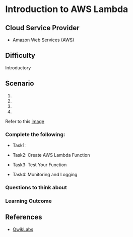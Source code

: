 # Introduction to AWS Lambda 

## Cloud Service Provider
* Amazon Web Services (AWS)

## Difficulty
Introductory

## Scenario

  1. 
  2. 
  3. 
  4. 

Refer to this [image]()

###  Complete the following:

* Task1: 


* Task2: Create AWS Lambda Function


* Task3: Test Your Function
 

* Task4: Monitoring and Logging
 

###  Questions to think about 

### Learning Outcome


## References 
* [QwikLabs](https://www.qwiklabs.com/focuses/15683?parent=catalog)